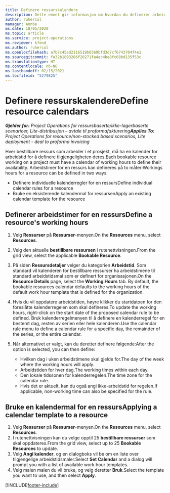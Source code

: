 ```yaml
---
title: Definere ressurskalendere
description: Dette emnet gir informasjon om hvordan du definerer arbeidstidskalendrene for ressurser i Project Operations.
author: ruhercul
manager: Annbe
ms.date: 10/05/2020
ms.topic: article
ms.service: project-operations
ms.reviewer: kfend
ms.author: ruhercul
ms.openlocfilehash: a7b7c45ad2116519b0369bfd3d7cf6743704f4e1
ms.sourcegitcommit: fa32b1893286f20271fa4ec4be8fc68bd135f53c
ms.translationtype: HT
ms.contentlocale: nb-NO
ms.lasthandoff: 02/15/2021
ms.locfileid: "5279825"
---
```

# <a name="define-resource-calendars"></a><span data-ttu-id="2b526-103">Definere ressurskalendere</span><span class="sxs-lookup"><span data-stu-id="2b526-103">Define resource calendars</span></span>

<span data-ttu-id="2b526-104">_**Gjelder for:** Project Operations for ressursbaserte/ikke-lagerbaserte scenarioer, Lite-distribusjon – avtale til proformafakturering_</span><span class="sxs-lookup"><span data-stu-id="2b526-104">_**Applies To:** Project Operations for resource/non-stocked based scenarios, Lite deployment - deal to proforma invoicing_</span></span>

<span data-ttu-id="2b526-105">Hver bestillbare ressurs som arbeider i et prosjekt, må ha en kalender for arbeidstid for å definere tilgjengeligheten deres.</span><span class="sxs-lookup"><span data-stu-id="2b526-105">Each bookable resource working on a project must have a calendar of working hours to define their availability.</span></span> <span data-ttu-id="2b526-106">Arbeidstimer for en ressurs kan defineres på to måter:</span><span class="sxs-lookup"><span data-stu-id="2b526-106">Workings hours for a resource can be defined in two ways:</span></span> 

   - <span data-ttu-id="2b526-107">Definere individuelle kalenderregler for en ressurs</span><span class="sxs-lookup"><span data-stu-id="2b526-107">Define individual calendar rules for a resource</span></span>
   - <span data-ttu-id="2b526-108">Bruke en eksisterende kalendermal for ressursen</span><span class="sxs-lookup"><span data-stu-id="2b526-108">Apply an existing calendar template for the resource</span></span>

## <a name="define-a-resources-working-hours"></a><span data-ttu-id="2b526-109">Definerer arbeidstimer for en ressurs</span><span class="sxs-lookup"><span data-stu-id="2b526-109">Define a resource's working hours</span></span>

1. <span data-ttu-id="2b526-110">Velg **Ressurser** på **Ressurser**-menyen.</span><span class="sxs-lookup"><span data-stu-id="2b526-110">On the **Resources** menu, select **Resources**.</span></span>
2. <span data-ttu-id="2b526-111">Velg den aktuelle **bestillbare ressursen** i rutenettvisningen.</span><span class="sxs-lookup"><span data-stu-id="2b526-111">From the grid view, select the applicable **Bookable Resource**.</span></span>
3. <span data-ttu-id="2b526-112">På siden **Ressursdetaljer** velger du kategorien **Arbeidstid**. Som standard vil kalenderen for bestillbare ressurser ha arbeidstimene til standard arbeidstidsmal som er definert for organisasjonen.</span><span class="sxs-lookup"><span data-stu-id="2b526-112">On the **Resource Details** page, select the **Working Hours** tab. By default, the bookable resources calendar defaults to the working hours of the default work hour template that is defined for the organization.</span></span>
4. <span data-ttu-id="2b526-113">Hvis du vil oppdatere arbeidstiden, høyre klikker du startdatoen for den foreslåtte kalenderregelen som skal defineres.</span><span class="sxs-lookup"><span data-stu-id="2b526-113">To update the working hours, right-click on the start date of the proposed calendar rule to be defined.</span></span> <span data-ttu-id="2b526-114">Bruk kalenderregelmenyen til å definere en kalenderregel for en bestemt dag, resten av serien eller hele kalenderen.</span><span class="sxs-lookup"><span data-stu-id="2b526-114">Use the calendar rule menu to define a calendar rule for a specific day, the remainder of the series, or the entire calendar.</span></span>
5. <span data-ttu-id="2b526-115">Når alternativet er valgt, kan du deretter definere følgende:</span><span class="sxs-lookup"><span data-stu-id="2b526-115">After the option is selected, you can then define:</span></span>

    - <span data-ttu-id="2b526-116">Hvilken dag i uken arbeidstimene skal gjelde for.</span><span class="sxs-lookup"><span data-stu-id="2b526-116">The day of the week where the working hours will apply.</span></span>
    - <span data-ttu-id="2b526-117">Arbeidstiden for hver dag.</span><span class="sxs-lookup"><span data-stu-id="2b526-117">The working times within each day.</span></span>
    - <span data-ttu-id="2b526-118">Den lokale tidssonen for kalenderregelen.</span><span class="sxs-lookup"><span data-stu-id="2b526-118">The time zone for the calendar rule.</span></span>
    - <span data-ttu-id="2b526-119">Hvis det er aktuelt, kan du også angi ikke-arbeidstid for regelen.</span><span class="sxs-lookup"><span data-stu-id="2b526-119">If applicable, non-working time can also be specified for the rule.</span></span>

## <a name="applying-a-calendar-template-to-a-resource"></a><span data-ttu-id="2b526-120">Bruke en kalendermal for en ressurs</span><span class="sxs-lookup"><span data-stu-id="2b526-120">Applying a calendar template to a resource</span></span>

1. <span data-ttu-id="2b526-121">Velg **Ressurser** på **Ressurser**-menyen.</span><span class="sxs-lookup"><span data-stu-id="2b526-121">On the **Resources** menu, select **Resources**.</span></span>
2. <span data-ttu-id="2b526-122">I rutenettvisningen kan du velge opptil 25 **bestillbare ressurser** som skal oppdateres.</span><span class="sxs-lookup"><span data-stu-id="2b526-122">From the grid view, select up to 25 **Bookable Resources** to update.</span></span>
3. <span data-ttu-id="2b526-123">Velg **Angi kalender**, og en dialogboks vil be om en liste over tilgjengelige arbeidstidsmaler.</span><span class="sxs-lookup"><span data-stu-id="2b526-123">Select **Set Calendar** and a dialog will prompt you with a list of available work hour templates.</span></span>
4. <span data-ttu-id="2b526-124">Velg malen malen du vil bruke, og velg deretter **Bruk**.</span><span class="sxs-lookup"><span data-stu-id="2b526-124">Select the template you want to use, and then select **Apply**.</span></span>


[!INCLUDE[footer-include](../includes/footer-banner.md)]